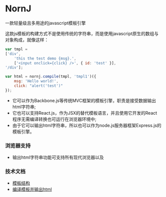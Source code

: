 # NornJ
一款轻量级且多用途的javascript模板引擎

这款js模板的构建方式不是使用传统的字符串，而是使用javascript原生的数组与对象构成，就像这样：
```js
var tmpl =
['div',
    'this the test demo {msg}.',
    ['<input onclick={click} />', { id: 'test' }],
'/div'];

var html = nornj.compile(tmpl, 'tmpl1')({
    msg: 'Hello world!',
    click: "alert('test')"
});
```

* 它可以作为Backbone.js等传统MVC框架的模板引擎，职责是接受数据输出html字符串;
* 它也可以支持React.js，作为JSX的替代模板语言，并且使用它开发的React程序无需编译转换也可运行在浏览器环境中;
* 由于它可以输出html字符串，所以也可以作为node.js服务器框架Express.js的模板引擎。

### 浏览器支持

* 输出html字符串功能可支持所有现代浏览器以及

### 技术文档

* [模板结构](https://github.com/joe-sky/nornj/blob/master/docs/模板结构.md)
* [编译模板并输出html](https://github.com/joe-sky/nornj/blob/master/docs/编译模板并输出html.md)
